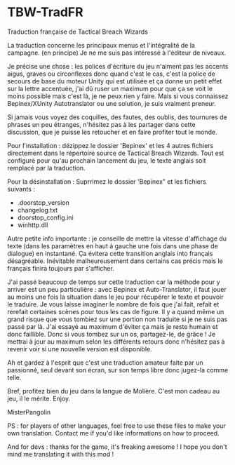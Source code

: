 # TBW-TradFR
 Traduction française de Tactical Breach Wizards

La traduction concerne les principaux menus et l'intégralité de la campagne. (en principe)
Je ne me suis pas intéressé à l'éditeur de niveaux.

Je précise une chose : les polices d'écriture du jeu n'aiment pas les accents aigus, graves ou circonflexes donc quand c'est le cas, c'est la police de secours de base du moteur Unity qui est utilisée et ça donne un petit effet sur la lettre accentuée, j'ai dû ruser un maximum pour que ça se voit le moins possible mais c'est là, je ne peux rien y faire. Mais si vous connaissez Bepinex/XUnity Autotranslator ou une solution, je suis vraiment preneur.

Si jamais vous voyez des coquilles, des fautes, des oublis, des tournures de phrases un peu étranges, n'hésitez pas à les partager dans cette discussion, que je puisse les retoucher et en faire profiter tout le monde.

Pour l'installation :
dézippez le dossier 'Bepinex' et les 4 autres fichiers directement dans le répertoire source de Tactical Breach Wizards.
Tout est configuré pour qu'au prochain lancement du jeu, le texte anglais soit remplacé par la traduction.

Pour la désinstallation :
Suprrimez le dossier 'Bepinex" et les fichiers suivants :
- .doorstop_version
- changelog.txt
- doorstop_config.ini
- winhttp.dll

Autre petite info importante : je conseille de mettre la vitesse d'affichage du texte (dans les paramètres en haut à gauche une fois dans une phase de dialogue) en instantané. Ça évitera cette transition anglais into français désagréable. Inévitable malheureusement dans certains cas précis mais le français finira toujours par s'afficher.

J'ai passé beaucoup de temps sur cette traduction car la méthode pour y arriver est un peu particulière : avec Bepinex et Auto-Translator, il faut jouer au moins une fois la situation dans le jeu pour récupérer le texte et pouvoir le traduire. Je vous laisse imaginer le nombre de fois que j'ai fait, refait et rerefait certaines scènes pour tous les cas de figure. Il y a quand même un grand risque que vous tombiez sur une portion non traduite si je ne suis pas passé par là. J'ai essayé au maximum d'éviter ça mais je reste humain et donc faillible. Donc si vous tombez sur un os, partagez-le, de grâce ! Je mettrai à jour au maximum selon les différents retours donc n'hésitez pas à revenir voir si une nouvelle version est disponible.

Ah et gardez à l'esprit que c'est une traduction amateur faite par un passionné, seul devant son écran, sur son temps libre donc jugez-la comme telle.

Bref, profitez bien du jeu dans la langue de Molière. C'est mon cadeau au jeu, il le mérite.
Enjoy.

MisterPangolin

PS : for players of other languages, feel free to use these files to make your own translation. Contact me if you'd like informations on how to proceed.

And for devs : thanks for the game, it's freaking awesome ! I hope you don't mind me translating it with this mod !